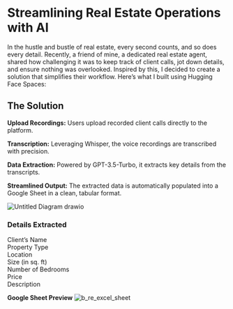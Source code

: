 # Streamlining Real Estate Operations with AI

In the hustle and bustle of real estate, every second counts, and so does every detail. Recently, a friend of mine, 
a dedicated real estate agent, shared how challenging it was to keep track of client calls, jot down details, and ensure nothing was overlooked. 
Inspired by this, I decided to create a solution that simplifies their workflow. Here’s what I built using Hugging Face Spaces:


## The Solution 
**Upload Recordings:** Users upload recorded client calls directly to the platform.  

**Transcription:** Leveraging Whisper, the voice recordings are transcribed with precision.  

**Data Extraction:** Powered by GPT-3.5-Turbo, it extracts key details from the transcripts.  

**Streamlined Output:** The extracted data is automatically populated into a Google Sheet in a clean, tabular format.  

![Untitled Diagram drawio](https://github.com/user-attachments/assets/feace50e-f687-421a-b076-034db538d0ce)

### Details Extracted

Client’s Name  
Property Type  
Location  
Size (in sq. ft)  
Number of Bedrooms  
Price  
Description  

**Google Sheet Preview**
![b_re_excel_sheet](https://github.com/user-attachments/assets/def81e00-7cc5-4e79-a034-225aff7ed6af)

